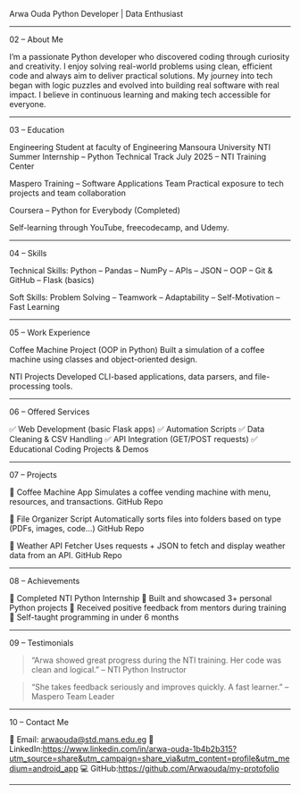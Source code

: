 

Arwa Ouda
Python Developer | Data Enthusiast




---

02 – About Me

I’m a passionate Python developer who discovered coding through curiosity and creativity.
I enjoy solving real-world problems using clean, efficient code and always aim to deliver practical solutions.
My journey into tech began with logic puzzles and evolved into building real software with real impact.
I believe in continuous learning and making tech accessible for everyone.


---

03 – Education

Engineering Student at faculty of Engineering Mansoura University
NTI Summer Internship – Python Technical Track
July 2025 – NTI Training Center

Maspero Training – Software Applications Team
Practical exposure to tech projects and team collaboration

Coursera – Python for Everybody (Completed)

Self-learning through YouTube, freecodecamp, and Udemy.



---

04 – Skills

Technical Skills:
Python – Pandas – NumPy – APIs – JSON – OOP – Git & GitHub – Flask (basics)

Soft Skills:
Problem Solving – Teamwork – Adaptability – Self-Motivation – Fast Learning


---

05 – Work Experience

Coffee Machine Project (OOP in Python)
Built a simulation of a coffee machine using classes and object-oriented design.

NTI Projects
Developed CLI-based applications, data parsers, and file-processing tools.



---

06 – Offered Services

✅ Web Development (basic Flask apps)
✅ Automation Scripts
✅ Data Cleaning & CSV Handling
✅ API Integration (GET/POST requests)
✅ Educational Coding Projects & Demos


---

07 – Projects

🔹 Coffee Machine App
Simulates a coffee vending machine with menu, resources, and transactions.
GitHub Repo

🔹 File Organizer Script
Automatically sorts files into folders based on type (PDFs, images, code...)
GitHub Repo

🔹 Weather API Fetcher
Uses requests + JSON to fetch and display weather data from an API.
GitHub Repo


---

08 – Achievements

🏅 Completed NTI Python Internship
🏅 Built and showcased 3+ personal Python projects
🏅 Received positive feedback from mentors during training
🏅 Self-taught programming in under 6 months


---

09 – Testimonials

> “Arwa showed great progress during the NTI training. Her code was clean and logical.”
– NTI Python Instructor



> “She takes feedback seriously and improves quickly. A fast learner.”
– Maspero Team Leader




---

10 – Contact Me

📧 Email: arwaouda@std.mans.edu.eg
💼 LinkedIn:https://www.linkedin.com/in/arwa-ouda-1b4b2b315?utm_source=share&utm_campaign=share_via&utm_content=profile&utm_medium=android_app
💻 GitHub:https://github.com/Arwaouda/my-protofolio


---


